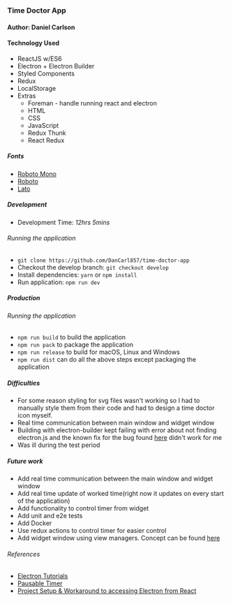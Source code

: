### Time Doctor App
#### Author: Daniel Carlson

#### Technology Used
- ReactJS w/ES6
- Electron + Electron Builder
- Styled Components
- Redux
- LocalStorage
- Extras
  - Foreman - handle running react and electron
  - HTML 
  - CSS
  - JavaScript
  - Redux Thunk
  - React Redux

##### Fonts
- [Roboto Mono](https://fonts.google.com/specimen/Roboto+Mono)
- [Roboto](https://fonts.google.com/specimen/Roboto)
- [Lato](https://fonts.google.com/specimen/Lato)

##### Development

* Development Time: _12hrs 5mins_

###### Running the application
* `git clone https://github.com/DanCarl857/time-doctor-app`
* Checkout the develop branch: `git checkout develop`
* Install dependencies: `yarn` or `npm install`
* Run application: `npm run dev`

##### Production

###### Running the application
* `npm run build` to build the application
* `npm run pack` to package the application
* `npm run release` to build for macOS, Linux and Windows
* `npm run dist` can do all the above steps except packaging the application

##### Difficulties
* For some reason styling for svg files wasn't working so I had to manually style them from their code and had to design a time doctor icon myself.
* Real time communication between main window and widget window
* Building with electron-builder kept failing with error about not finding electron.js and the known fix for the bug found [here](https://github.com/electron-userland/electron-builder/issues/2404) didn't work for me
* Was ill during the test period

##### Future work
* Add real time communication between the main window and widget window
* Add real time update of worked time(right now it updates on every start of the application)
* Add functionality to control timer from widget
* Add unit and e2e tests
* Add Docker
* Use redux actions to control timer for easier control
* Add widget window using view managers. Concept can be found [here](https://github.com/chentsulin/electron-react-boilerplate/issues/623)

###### References
* [Electron Tutorials](https://electronjs.org/docs)
* [Pausable Timer](https://www.youtube.com/watch?v=pD_T02kcLWI)
* [Project Setup & Workaround to accessing Electron from React](https://medium.freecodecamp.org/building-an-electron-application-with-create-react-app-97945861647c)